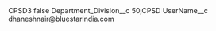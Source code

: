 <?xml version="1.0" encoding="UTF-8"?>
<CustomMetadata xmlns="http://soap.sforce.com/2006/04/metadata" xmlns:xsi="http://www.w3.org/2001/XMLSchema-instance" xmlns:xsd="http://www.w3.org/2001/XMLSchema">
    <label>CPSD3</label>
    <protected>false</protected>
    <values>
        <field>Department_Division__c</field>
        <value xsi:type="xsd:string">50,CPSD</value>
    </values>
    <values>
        <field>UserName__c</field>
        <value xsi:type="xsd:string">dhaneshnair@bluestarindia.com</value>
    </values>
</CustomMetadata>

